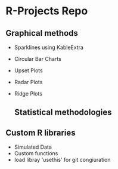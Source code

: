 # R-Projects Repo

## Graphical methods

-   Sparklines using KableExtra

-   Circular Bar Charts

-   Upset Plots

-   Radar Plots

-   Ridge Plots

    ## Statistical methodologies

## Custom R libraries

-   Simulated Data
-   Custom functions
-   load libray 'usethis' for git congiuration
